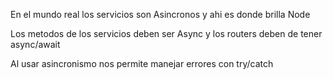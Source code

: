 
En el mundo real los servicios son Asincronos y ahi es donde brilla Node

Los metodos de los servicios deben ser Async y los routers deben de tener async/await

Al usar asincronismo nos permite manejar errores con try/catch

